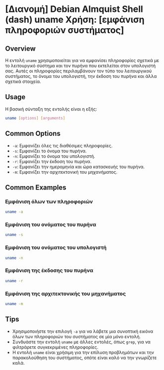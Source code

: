 # [Διανομή] Debian Almquist Shell (dash) uname Χρήση: [εμφάνιση πληροφοριών συστήματος]

## Overview
Η εντολή `uname` χρησιμοποιείται για να εμφανίσει πληροφορίες σχετικά με το λειτουργικό σύστημα και τον πυρήνα που εκτελείται στον υπολογιστή σας. Αυτές οι πληροφορίες περιλαμβάνουν τον τύπο του λειτουργικού συστήματος, το όνομα του υπολογιστή, την έκδοση του πυρήνα και άλλα σχετικά στοιχεία.

## Usage
Η βασική σύνταξη της εντολής είναι η εξής:

```sh
uname [options] [arguments]
```

## Common Options
- `-a`: Εμφανίζει όλες τις διαθέσιμες πληροφορίες.
- `-s`: Εμφανίζει το όνομα του πυρήνα.
- `-n`: Εμφανίζει το όνομα του υπολογιστή.
- `-r`: Εμφανίζει την έκδοση του πυρήνα.
- `-v`: Εμφανίζει την ημερομηνία και ώρα κατασκευής του πυρήνα.
- `-m`: Εμφανίζει την αρχιτεκτονική του μηχανήματος.

## Common Examples
### Εμφάνιση όλων των πληροφοριών
```sh
uname -a
```

### Εμφάνιση του ονόματος του πυρήνα
```sh
uname -s
```

### Εμφάνιση του ονόματος του υπολογιστή
```sh
uname -n
```

### Εμφάνιση της έκδοσης του πυρήνα
```sh
uname -r
```

### Εμφάνιση της αρχιτεκτονικής του μηχανήματος
```sh
uname -m
```

## Tips
- Χρησιμοποιήστε την επιλογή `-a` για να λάβετε μια συνοπτική εικόνα όλων των πληροφοριών του συστήματος σε μία μόνο εντολή.
- Συνδυάστε την εντολή `uname` με άλλες εντολές, όπως `grep`, για να φιλτράρετε συγκεκριμένες πληροφορίες.
- Η εντολή `uname` είναι χρήσιμη για την επίλυση προβλημάτων και την παρακολούθηση του συστήματος, οπότε είναι καλό να την γνωρίζετε καλά.
